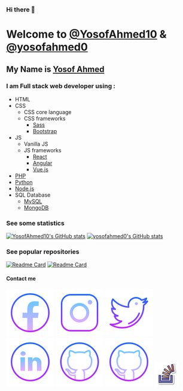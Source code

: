 ### Hi there 👋

<!--
**YosofAhmed10/YosofAhmed10** is a ✨ _special_ ✨ repository because its `README.md` (this file) appears on your GitHub profile.

Here are some ideas to get you started:

- 🔭 I’m currently working on ...
- 🌱 I’m currently learning ...
- 👯 I’m looking to collaborate on ...
- 🤔 I’m looking for help with ...
- 💬 Ask me about ...
- 📫 How to reach me: ...
- 😄 Pronouns: ...
- ⚡ Fun fact: ...
-->

# Welcome to [@YosofAhmed10](https://github.com/YosofAhmed10) & [@yosofahmed0](https://github.com/yosofahmed0)

## My Name is [Yosof Ahmed](https://github.com/YosofAhmed10)

### I am Full stack web developer using :

- HTML
- CSS
  - CSS core language
  - CSS frameworks
    - [Sass](https://github.com/sass)
    - [Bootstrap](https://github.com/twbs)
- JS
  - Vanilla JS
  - JS frameworks
    - [React](https://github.com/facebook/react)
    - [Angular](https://github.com/angular)
    - [Vue.js](https://github.com/vuejs)
- [PHP](https://github.com/php)
- [Python](https://github.com/python)
- [Node.js](https://github.com/nodejs)
- SQL Database
  - [MySQL](https://github.com/mysql)
  - [MongoDB](https://github.com/mongodb)

### See some statistics

[![YosofAhmed10's GitHub stats](https://github-readme-stats.vercel.app/api?username=YosofAhmed10&include_all_commits=true&show_icons=true&theme=material-palenight)](#)
[![yosofahmed0's GitHub stats](https://github-readme-stats.vercel.app/api?username=yosofahmed0&include_all_commits=true&show_icons=true&theme=material-palenight)](#)

### See popular repositories
[![Readme Card](https://github-readme-stats.vercel.app/api/pin/?username=YosofAhmed10&repo=dice-game&include_all_commits=true&show_icons=true&theme=material-palenight)](https://github.com/YosofAhmed10/dice-game)
[![Readme Card](https://github-readme-stats.vercel.app/api/pin/?username=yosofahmed0&repo=zols&include_all_commits=true&show_icons=true&theme=material-palenight)](https://github.com/yosofahmed0/zols)

#### Contact me

<a href="https://www.facebook.com/yosofahmed347/"><img src="https://github.com/YosofAhmed10/YosofAhmed10/blob/main/src/svg/icons8-facebook.svg" alt="facebook-profile"></a>
<a href="https://www.instagram.com/yosofahmed347/"><img src="https://github.com/YosofAhmed10/YosofAhmed10/blob/main/src/svg/icons8-instagram.svg" alt="instagram-profile"></a>
<a href="https://twitter.com/Youssef30102008/"><img src="https://github.com/YosofAhmed10/YosofAhmed10/blob/main/src/svg/icons8-twitter.svg" alt="twitter-profile"></a>
<a href="https://www.linkedin.com/in/yosof-ahmed-bbab39244/"><img src="https://github.com/YosofAhmed10/YosofAhmed10/blob/main/src/svg/icons8-linkedin-circled.svg" alt="linkedin-profile"></a>
<a href="https://github.com/YosofAhmed10"><img src="https://github.com/YosofAhmed10/YosofAhmed10/blob/main/src/svg/icons8-github.svg" alt="github-profile"></a>
<a href="https://github.com/yosofahmed0"><img src="https://github.com/YosofAhmed10/YosofAhmed10/blob/main/src/svg/icons8-github.svg" alt="github-another-profile"></a>
<a href="https://stackoverflow.com/users/17017360/youssef-ahmed"><img style="width: 64px" src="https://github.com/YosofAhmed10/YosofAhmed10/blob/main/src/svg/icons8-stack-overflow.svg" alt="stackoverflow-profile"></a>
